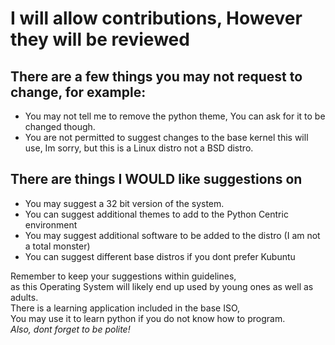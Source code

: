 <h1>I will allow contributions, However they will be reviewed</h1>
<h2>There are a few things you may not request to change, for example:</h2>
<ul>
    <li>You may not tell me to remove the python theme, You can ask for it to be changed though.</li>
    <li>You are not permitted to suggest changes to the base kernel this will use, Im sorry, but this is a Linux distro not a BSD distro.</li>
</ul>
<h2>There are things I WOULD like suggestions on</h2>
<ul>
    <li>You may suggest a 32 bit version of the system.</li>
    <li>You can suggest additional themes to add to the Python Centric environment</li>
    <li>You may suggest additional software to be added to the distro (I am not a total monster)</li>
    <li>You can suggest different base distros if you dont prefer Kubuntu</li>
</ul>
<p>
    Remember to keep your suggestions within guidelines,<br>
    as this Operating System will likely end up used by young ones as well as adults.<br>
    There is a learning application included in the base ISO,<br>
    You may use it to learn python if you do not know how to program.<br>
    <em>Also, dont forget to be polite!</em>
</p>

